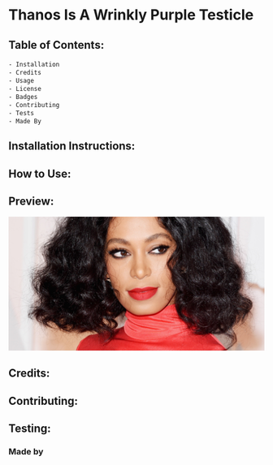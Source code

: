 # Thanos Is A Wrinkly Purple Testicle
## Table of Contents:
    - Installation
    - Credits
    - Usage
    - License
    - Badges
    - Contributing
    - Tests
    - Made By
        
## Installation Instructions:
    
## How to Use:
    
## Preview:

![Preview](src/images/solange.jpg "Solange")
    
## Credits: 
## Contributing:
    
## Testing:
    
### Made by 
    